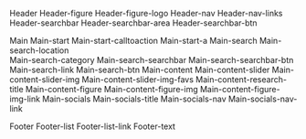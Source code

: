 Header 
    Header-figure
        Header-figure-logo
    Header-nav
        Header-nav-links
    Header-searchbar
        Header-searchbar-area
        Header-searchbar-btn

Main
    Main-start
        Main-start-calltoaction
        Main-start-a
    Main-search
        Main-search-location   
        Main-search-category
        Main-search-searchbar
            Main-search-searchbar-btn
        Main-search-link
        Main-search-btn
    Main-content
        Main-content-slider
            Main-content-slider-img
                Main-content-slider-img-favs
        Main-content-research-title
        Main-content-figure
            Main-content-figure-img
                Main-content-figure-img-link
    Main-socials
        Main-socials-title
        Main-socials-nav
            Main-socials-nav-link

Footer 
    Footer-list
        Footer-list-link
    Footer-text
    